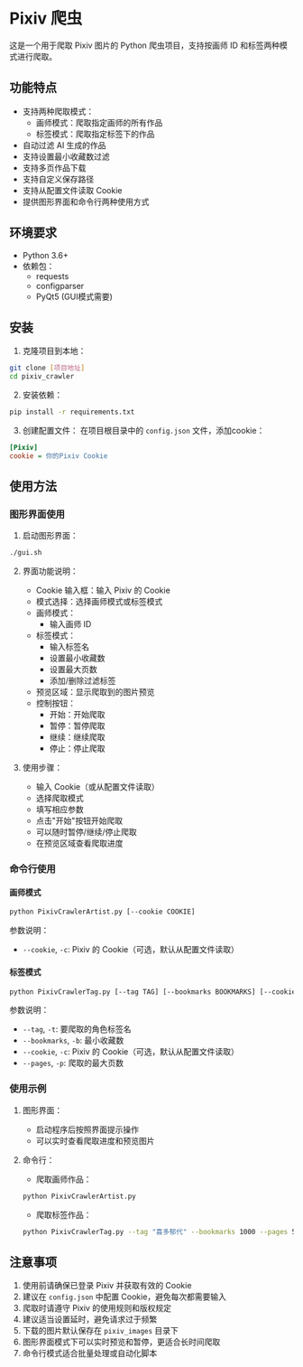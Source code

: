# Pixiv 爬虫

这是一个用于爬取 Pixiv 图片的 Python 爬虫项目，支持按画师 ID 和标签两种模式进行爬取。

## 功能特点

- 支持两种爬取模式：
  - 画师模式：爬取指定画师的所有作品
  - 标签模式：爬取指定标签下的作品
- 自动过滤 AI 生成的作品
- 支持设置最小收藏数过滤
- 支持多页作品下载
- 支持自定义保存路径
- 支持从配置文件读取 Cookie
- 提供图形界面和命令行两种使用方式

## 环境要求

- Python 3.6+
- 依赖包：
  - requests
  - configparser
  - PyQt5 (GUI模式需要)

## 安装

1. 克隆项目到本地：
```bash
git clone [项目地址]
cd pixiv_crawler
```

2. 安装依赖：
```bash
pip install -r requirements.txt
```

3. 创建配置文件：
在项目根目录中的 `config.json` 文件，添加cookie：
```ini
[Pixiv]
cookie = 你的Pixiv Cookie
```

## 使用方法

### 图形界面使用

1. 启动图形界面：
```bash
./gui.sh
```

2. 界面功能说明：
   - Cookie 输入框：输入 Pixiv 的 Cookie
   - 模式选择：选择画师模式或标签模式
   - 画师模式：
     - 输入画师 ID
   - 标签模式：
     - 输入标签名
     - 设置最小收藏数
     - 设置最大页数
     - 添加/删除过滤标签
   - 预览区域：显示爬取到的图片预览
   - 控制按钮：
     - 开始：开始爬取
     - 暂停：暂停爬取
     - 继续：继续爬取
     - 停止：停止爬取

3. 使用步骤：
   - 输入 Cookie（或从配置文件读取）
   - 选择爬取模式
   - 填写相应参数
   - 点击"开始"按钮开始爬取
   - 可以随时暂停/继续/停止爬取
   - 在预览区域查看爬取进度

### 命令行使用

#### 画师模式

```bash
python PixivCrawlerArtist.py [--cookie COOKIE]
```

参数说明：
- `--cookie`, `-c`: Pixiv 的 Cookie（可选，默认从配置文件读取）

#### 标签模式

```bash
python PixivCrawlerTag.py [--tag TAG] [--bookmarks BOOKMARKS] [--cookie COOKIE] [--pages PAGES]
```

参数说明：
- `--tag`, `-t`: 要爬取的角色标签名
- `--bookmarks`, `-b`: 最小收藏数
- `--cookie`, `-c`: Pixiv 的 Cookie（可选，默认从配置文件读取）
- `--pages`, `-p`: 爬取的最大页数

### 使用示例

1. 图形界面：
   - 启动程序后按照界面提示操作
   - 可以实时查看爬取进度和预览图片

2. 命令行：
   - 爬取画师作品：
   ```bash
   python PixivCrawlerArtist.py
   ```
   - 爬取标签作品：
   ```bash
   python PixivCrawlerTag.py --tag "喜多郁代" --bookmarks 1000 --pages 5
   ```

## 注意事项

1. 使用前请确保已登录 Pixiv 并获取有效的 Cookie
2. 建议在 `config.json` 中配置 Cookie，避免每次都需要输入
3. 爬取时请遵守 Pixiv 的使用规则和版权规定
4. 建议适当设置延时，避免请求过于频繁
5. 下载的图片默认保存在 `pixiv_images` 目录下
6. 图形界面模式下可以实时预览和暂停，更适合长时间爬取
7. 命令行模式适合批量处理或自动化脚本